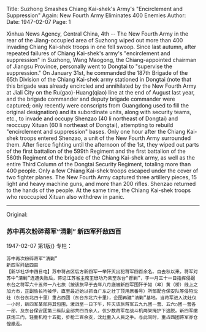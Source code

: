 Title: Suzhong Smashes Chiang Kai-shek's Army's "Encirclement and Suppression" Again: New Fourth Army Eliminates 400 Enemies
Author:
Date: 1947-02-07
Page: 1

Xinhua News Agency, Central China, 4th -- The New Fourth Army in the rear of the Jiang-occupied area of Suzhong wiped out more than 400 invading Chiang Kai-shek troops in one fell swoop. Since last autumn, after repeated failures of Chiang Kai-shek's army's "encirclement and suppression" in Suzhong, Wang Maogong, the Chiang-appointed chairman of Jiangsu Province, personally went to Dongtai to "supervise the suppression." On January 31st, he commanded the 187th Brigade of the 65th Division of the Chiang Kai-shek army stationed in Dongtai (note that this brigade was already encircled and annihilated by the New Fourth Army at Jiali City on the Ru(gao)-Huang(qiao) line at the end of August last year, and the brigade commander and deputy brigade commander were captured; only recently were conscripts from Guangdong used to fill the original designation) and its subordinate units, along with security teams, etc., to invade and occupy Shenzao (40 li northeast of Dongtai) and reoccupy Xituan (60 li northeast of Dongtai), attempting to rebuild "encirclement and suppression" bases. Only one hour after the Chiang Kai-shek troops entered Shenzao, a unit of the New Fourth Army surrounded them. After fierce fighting until the afternoon of the 1st, they wiped out parts of the first battalion of the 599th Regiment and the first battalion of the 560th Regiment of the brigade of the Chiang Kai-shek army, as well as the entire Third Column of the Dongtai Security Regiment, totaling more than 400 people. Only a few Chiang Kai-shek troops escaped under the cover of two fighter planes. The New Fourth Army captured three artillery pieces, 15 light and heavy machine guns, and more than 200 rifles. Shenzao returned to the hands of the people. At the same time, the Chiang Kai-shek troops who reoccupied Xituan also withdrew in panic.



<hr /> 

Original: 


### 苏中再次粉碎蒋军“清剿”  新四军歼敌四百

1947-02-07
第1版()
专栏：

    苏中再次粉碎蒋军“清剿”
    新四军歼敌四百
    【新华社华中四日电】苏中蒋占区后方新四军一举歼灭出犯蒋军四百余名。自去秋以来，蒋军对苏中“清剿”连遭失败后，蒋记江苏省主席王懋功乃亲至东台“督剿”，于一月三十一日指挥侵踞东台之蒋军六十五师一八七旅（按该旅早于去年八月底被新四军围歼于如（皋）黄（桥）线上之加力市，正副旅长均被俘，直至最近始以抓自广东之壮丁顶用原番号）所部配合保安队等侵陷沈灶（东台东北四十里）重占西团（东台东北六十里），企图再建“清剿”基地。当蒋军进入沈灶仅一小时，新四军某部将其包围，激战至一日下午，歼灭该旅蒋军五九九团一营、五六○团一营各一部，及东台保安团第三纵队全部共四百余人，仅少数蒋军在战斗机两架掩护下逃脱。新四军缴获炮三门，轻重机枪十五挺，步枪二百余支，沈灶重入人民之手。与此同时，重占西团蒋军亦仓惶撤走。
